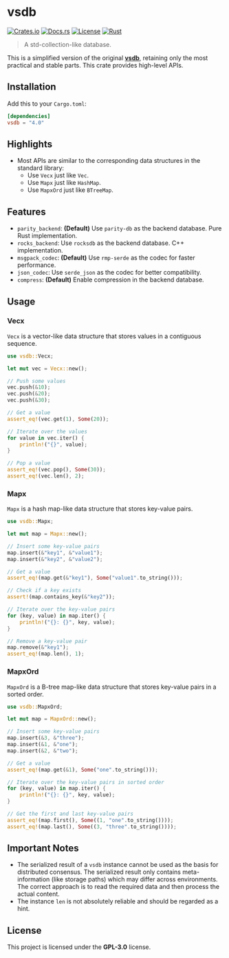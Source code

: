 # vsdb

[![Crates.io](https://img.shields.io/crates/v/vsdb.svg)](https://crates.io/crates/vsdb)
[![Docs.rs](https://docs.rs/vsdb/badge.svg)](https://docs.rs/vsdb)
[![License](https://img.shields.io/badge/license-GPL--3.0-blue.svg)](../../LICENSE)
[![Rust](https://github.com/rust-util-collections/vsdb/actions/workflows/rust.yml/badge.svg)](https://github.com/rust-util-collections/vsdb/actions/workflows/rust.yml)

> A std-collection-like database.

This is a simplified version of the original [**vsdb**](https://crates.io/crates/vsdb/0.70.0), retaining only the most practical and stable parts. This crate provides high-level APIs.

## Installation

Add this to your `Cargo.toml`:

```toml
[dependencies]
vsdb = "4.0"
```

## Highlights

- Most APIs are similar to the corresponding data structures in the standard library:
    - Use `Vecx` just like `Vec`.
    - Use `Mapx` just like `HashMap`.
    - Use `MapxOrd` just like `BTreeMap`.

## Features

- `parity_backend`: **(Default)** Use `parity-db` as the backend database. Pure Rust implementation.
- `rocks_backend`: Use `rocksdb` as the backend database. C++ implementation.
- `msgpack_codec`: **(Default)** Use `rmp-serde` as the codec for faster performance.
- `json_codec`: Use `serde_json` as the codec for better compatibility.
- `compress`: **(Default)** Enable compression in the backend database.

## Usage

### Vecx

`Vecx` is a vector-like data structure that stores values in a contiguous sequence.

```rust
use vsdb::Vecx;

let mut vec = Vecx::new();

// Push some values
vec.push(&10);
vec.push(&20);
vec.push(&30);

// Get a value
assert_eq!(vec.get(1), Some(20));

// Iterate over the values
for value in vec.iter() {
    println!("{}", value);
}

// Pop a value
assert_eq!(vec.pop(), Some(30));
assert_eq!(vec.len(), 2);
```

### Mapx

`Mapx` is a hash map-like data structure that stores key-value pairs.

```rust
use vsdb::Mapx;

let mut map = Mapx::new();

// Insert some key-value pairs
map.insert(&"key1", &"value1");
map.insert(&"key2", &"value2");

// Get a value
assert_eq!(map.get(&"key1"), Some("value1".to_string()));

// Check if a key exists
assert!(map.contains_key(&"key2"));

// Iterate over the key-value pairs
for (key, value) in map.iter() {
    println!("{}: {}", key, value);
}

// Remove a key-value pair
map.remove(&"key1");
assert_eq!(map.len(), 1);
```

### MapxOrd

`MapxOrd` is a B-tree map-like data structure that stores key-value pairs in a sorted order.

```rust
use vsdb::MapxOrd;

let mut map = MapxOrd::new();

// Insert some key-value pairs
map.insert(&3, &"three");
map.insert(&1, &"one");
map.insert(&2, &"two");

// Get a value
assert_eq!(map.get(&1), Some("one".to_string()));

// Iterate over the key-value pairs in sorted order
for (key, value) in map.iter() {
    println!("{}: {}", key, value);
}

// Get the first and last key-value pairs
assert_eq!(map.first(), Some((1, "one".to_string())));
assert_eq!(map.last(), Some((3, "three".to_string())));
```


## Important Notes

- The serialized result of a `vsdb` instance cannot be used as the basis for distributed consensus. The serialized result only contains meta-information (like storage paths) which may differ across environments. The correct approach is to read the required data and then process the actual content.
- The instance `len` is not absolutely reliable and should be regarded as a hint.

## License

This project is licensed under the **GPL-3.0** license.
